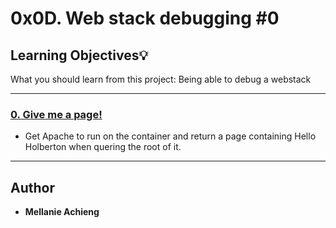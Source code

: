 # 0x0D. Web stack debugging #0

## Learning Objectives:bulb:
What you should learn from this project:
Being able to debug a webstack

---

### [0. Give me a page!](./0-give_me_a_page)
* Get Apache to run on the container and return a page containing Hello Holberton when quering the root of it.
---

## Author
* **Mellanie Achieng**

